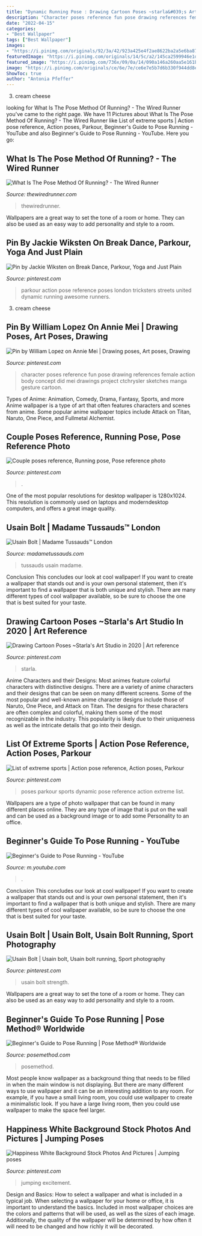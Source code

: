 ```yaml
---
title: "Dynamic Running Pose : Drawing Cartoon Poses ~starla&#039;s Art Studio In 2020"
description: "Character poses reference fun pose drawing references female action body concept did mei drawings project ctchrysler sketches manga gesture cartoon"
date: "2022-04-15"
categories:
- "Best Wallpaper"
tags: ["Best Wallpaper"]
images:
- "https://i.pinimg.com/originals/92/3a/42/923a425e4f2ae8622ba2a5e6ba87cf75.jpg"
featuredImage: "https://i.pinimg.com/originals/14/5c/a2/145ca2599946e1dbb85f1d4e9c39c873.jpg"
featured_image: "https://i.pinimg.com/736x/09/0a/14/090a146a260aa5e161b7b437b6c26184--parkour-workout-dynamic-poses.jpg"
image: "https://i.pinimg.com/originals/ce/6e/7e/ce6e7e5b7d6b330f944dd8e572857493.jpg"
ShowToc: true
author: "Antonia Pfeffer"
---
```



3. cream cheese 

	

		
looking for What Is The Pose Method Of Running? - The Wired Runner you've came to the right page. We have 11 Pictures about What Is The Pose Method Of Running? - The Wired Runner like List of extreme sports | Action pose reference, Action poses, Parkour, Beginner&#039;s Guide to Pose Running - YouTube and also Beginner&#039;s Guide to Pose Running - YouTube. Here you go:
		
    
## What Is The Pose Method Of Running? - The Wired Runner

<img loading=lazy src="https://thewiredrunner.com/wp-content/uploads/2021/05/765x400_POSE.png" onerror="this.onerror=null;this.src='https://tse3.mm.bing.net/th?id=OIP.lCwwe0OPAXsqmpqY7GRDvQHaD3&amp;pid=15.1';" alt="What Is The Pose Method Of Running? - The Wired Runner">

_Source: thewiredrunner.com_

>thewiredrunner. 

	

Wallpapers are a great way to set the tone of a room or home. They can also be used as an easy way to add personality and style to a room.

    
## Pin By Jackie Wiksten On Break Dance, Parkour, Yoga And Just Plain

<img loading=lazy src="https://i.pinimg.com/originals/14/5c/a2/145ca2599946e1dbb85f1d4e9c39c873.jpg" onerror="this.onerror=null;this.src='https://tse3.mm.bing.net/th?id=OIP.WYAgoZ1eKy-jip-TH_DfuQHaKH&amp;pid=15.1';" alt="Pin by Jackie Wiksten on Break Dance, Parkour, Yoga and Just Plain">

_Source: pinterest.com_

>parkour action pose reference poses london tricksters streets united dynamic running awesome runners. 

	

3. cream cheese 

    
## Pin By William Lopez On Annie Mei | Drawing Poses, Art Poses, Drawing

<img loading=lazy src="https://i.pinimg.com/originals/c8/b6/3a/c8b63a21de132c60e94332c46f1ff533.jpg" onerror="this.onerror=null;this.src='https://tse1.mm.bing.net/th?id=OIP.s326RHRDVbcoYpDEbbCcLgHaLH&amp;pid=15.1';" alt="Pin by William Lopez on Annie Mei | Drawing poses, Art poses, Drawing">

_Source: pinterest.com_

>character poses reference fun pose drawing references female action body concept did mei drawings project ctchrysler sketches manga gesture cartoon. 

	

Types of Anime: Animation, Comedy, Drama, Fantasy, Sports, and more
Anime wallpaper is a type of art that often features characters and scenes from anime. Some popular anime wallpaper topics include Attack on Titan, Naruto, One Piece, and Fullmetal Alchemist.

    
## Couple Poses Reference, Running Pose, Pose Reference Photo

<img loading=lazy src="https://i.pinimg.com/originals/ce/6e/7e/ce6e7e5b7d6b330f944dd8e572857493.jpg" onerror="this.onerror=null;this.src='https://tse2.mm.bing.net/th?id=OIP.dQL6Ng-O_3vw31S3sMFKhgHaFc&amp;pid=15.1';" alt="Couple poses reference, Running pose, Pose reference photo">

_Source: pinterest.com_

>. 

	

One of the most popular resolutions for desktop wallpaper is 1280x1024. This resolution is commonly used on laptops and moderndesktop computers, and offers a great image quality.

    
## Usain Bolt | Madame Tussauds™ London

<img loading=lazy src="https://www.madametussauds.com/london/media/1fvlk43g/usain-bolt-1.jpg" onerror="this.onerror=null;this.src='https://tse3.mm.bing.net/th?id=OIP.A_VuHh6oEuKEyOg69hoE6QHaJ_&amp;pid=15.1';" alt="Usain Bolt | Madame Tussauds™ London">

_Source: madametussauds.com_

>tussauds usain madame. 

	

Conclusion
This concludes our look at cool wallpaper! If you want to create a wallpaper that stands out and is your own personal statement, then it's important to find a wallpaper that is both unique and stylish. There are many different types of cool wallpaper available, so be sure to choose the one that is best suited for your taste.

    
## Drawing Cartoon Poses ~Starla&#039;s Art Studio In 2020 | Art Reference

<img loading=lazy src="https://i.pinimg.com/736x/ab/18/b3/ab18b329e8ba33487d6f31985dcc8e7b.jpg" onerror="this.onerror=null;this.src='https://tse3.mm.bing.net/th?id=OIP.EyUi1aP7sGrUnZDY537G1gHaN4&amp;pid=15.1';" alt="Drawing Cartoon Poses ~Starla&#039;s Art Studio in 2020 | Art reference">

_Source: pinterest.com_

>starla. 

	

Anime Characters and their Designs: Most animes feature colorful characters with distinctive designs.
There are a variety of anime characters and their designs that can be seen on many different screens. Some of the most popular and well-known anime character designs include those of Naruto, One Piece, and Attack on Titan. The designs for these characters are often complex and colorful, making them some of the most recognizable in the industry. This popularity is likely due to their uniqueness as well as the intricate details that go into their design.

    
## List Of Extreme Sports | Action Pose Reference, Action Poses, Parkour

<img loading=lazy src="https://i.pinimg.com/736x/09/0a/14/090a146a260aa5e161b7b437b6c26184--parkour-workout-dynamic-poses.jpg" onerror="this.onerror=null;this.src='https://tse4.mm.bing.net/th?id=OIP.BPzCVBX6E2g1kzFTdm5OiwCmEs&amp;pid=15.1';" alt="List of extreme sports | Action pose reference, Action poses, Parkour">

_Source: pinterest.com_

>poses parkour sports dynamic pose reference action extreme list. 

	



Wallpapers are a type of photo wallpaper that can be found in many different places online. They are any type of image that is put on the wall and can be used as a background image or to add some Personality to an office.

    
## Beginner&#039;s Guide To Pose Running - YouTube

<img loading=lazy src="https://i.ytimg.com/vi/Z-fpHXEl2Eo/hqdefault.jpg?sqp=-oaymwEWCMQBEG5IWvKriqkDCQgBFQAAiEIYAQ==&amp;rs=AOn4CLADvV_-sIQEXIqSwwfUAxl5gGI2QA" onerror="this.onerror=null;this.src='https://tse1.mm.bing.net/th?id=OIP.ZNLnD5zSIzVDIYbuzfTFfAAAAA&amp;pid=15.1';" alt="Beginner&#039;s Guide to Pose Running - YouTube">

_Source: m.youtube.com_

>. 

	

Conclusion
This concludes our look at cool wallpaper! If you want to create a wallpaper that stands out and is your own personal statement, then it's important to find a wallpaper that is both unique and stylish. There are many different types of cool wallpaper available, so be sure to choose the one that is best suited for your taste.

    
## Usain Bolt | Usain Bolt, Usain Bolt Running, Sport Photography

<img loading=lazy src="https://i.pinimg.com/originals/a2/ad/f4/a2adf472684c6bbe3c419052951b8c78.jpg" onerror="this.onerror=null;this.src='https://tse4.mm.bing.net/th?id=OIP.L0E3ibYTtzT1zqd7qpkFAwHaFj&amp;pid=15.1';" alt="Usain Bolt | Usain bolt, Usain bolt running, Sport photography">

_Source: pinterest.com_

>usain bolt strength. 

	

Wallpapers are a great way to set the tone of a room or home. They can also be used as an easy way to add personality and style to a room.

    
## Beginner&#039;s Guide To Pose Running | Pose Method® Worldwide

<img loading=lazy src="https://i1.wp.com/posemethod.com/wp-content/uploads/2019/08/guide-part4.jpg?fit=1300%2C500&amp;ssl=1" onerror="this.onerror=null;this.src='https://tse4.mm.bing.net/th?id=OIP.Xsv07U9quBmYcFvKGMKh8wHaC2&amp;pid=15.1';" alt="Beginner&#039;s Guide to Pose Running | Pose Method® Worldwide">

_Source: posemethod.com_

>posemethod. 

	

Most people know wallpaper as a background thing that needs to be filled in when the main window is not displaying. But there are many different ways to use wallpaper and it can be an interesting addition to any room. For example, if you have a small living room, you could use wallpaper to create a minimalistic look. If you have a large living room, then you could use wallpaper to make the space feel larger.

    
## Happiness White Background Stock Photos And Pictures | Jumping Poses

<img loading=lazy src="https://i.pinimg.com/originals/92/3a/42/923a425e4f2ae8622ba2a5e6ba87cf75.jpg" onerror="this.onerror=null;this.src='https://tse2.mm.bing.net/th?id=OIP.8bVh04qznhhjLVpvmjJWzQAAAA&amp;pid=15.1';" alt="Happiness White Background Stock Photos And Pictures | Jumping poses">

_Source: pinterest.com_

>jumping excitement. 

	

Design and Basics: How to select a wallpaper and what is included in a typical job.
When selecting a wallpaper for your home or office, it is important to understand the basics. Included in most wallpaper choices are the colors and patterns that will be used, as well as the sizes of each image. Additionally, the quality of the wallpaper will be determined by how often it will need to be changed and how richly it will be decorated.

